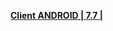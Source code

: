 **[Client ANDROID | 7.7 | ](https://autopatchcn.bh3.com/ptpublic/rel/20240805103951_0EjefJt3gubtCF3N/CPS/20240731-233936-gf_android_ota-versions-v7_7-Drudging_Drifting_Dreaming_gw.apk)**
